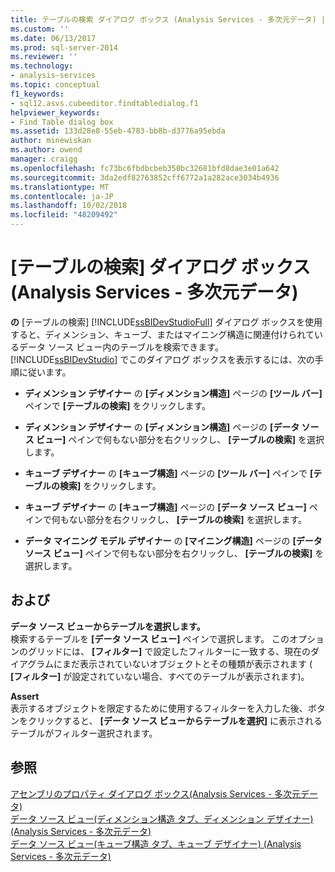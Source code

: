 ```yaml
---
title: テーブルの検索 ダイアログ ボックス (Analysis Services - 多次元データ) |Microsoft Docs
ms.custom: ''
ms.date: 06/13/2017
ms.prod: sql-server-2014
ms.reviewer: ''
ms.technology:
- analysis-services
ms.topic: conceptual
f1_keywords:
- sql12.asvs.cubeeditor.findtabledialog.f1
helpviewer_keywords:
- Find Table dialog box
ms.assetid: 133d28e8-55eb-4783-bb8b-d3776a95ebda
author: minewiskan
ms.author: owend
manager: craigg
ms.openlocfilehash: fc73bc6fbdbcbeb350bc32681bfd8dae3e01a642
ms.sourcegitcommit: 3da2edf82763852cff6772a1a282ace3034b4936
ms.translationtype: MT
ms.contentlocale: ja-JP
ms.lasthandoff: 10/02/2018
ms.locfileid: "48209492"
---
```

# <a name="find-table-dialog-box-analysis-services---multidimensional-data"></a>[テーブルの検索] ダイアログ ボックス (Analysis Services - 多次元データ)
  **の** [テーブルの検索] [!INCLUDE[ssBIDevStudioFull](../includes/ssbidevstudiofull-md.md)] ダイアログ ボックスを使用すると、ディメンション、キューブ、またはマイニング構造に関連付けられているデータ ソース ビュー内のテーブルを検索できます。 [!INCLUDE[ssBIDevStudio](../includes/ssbidevstudio-md.md)] でこのダイアログ ボックスを表示するには、次の手順に従います。  
  
-   **ディメンション デザイナー** の **[ディメンション構造]** ページの **[ツール バー]** ペインで **[テーブルの検索]** をクリックします。  
  
-   **ディメンション デザイナー** の **[ディメンション構造]** ページの **[データ ソース ビュー]** ペインで何もない部分を右クリックし、 **[テーブルの検索]** を選択します。  
  
-   **キューブ デザイナー** の **[キューブ構造]** ページの **[ツール バー]** ペインで **[テーブルの検索]** をクリックします。  
  
-   **キューブ デザイナー** の **[キューブ構造]** ページの **[データ ソース ビュー]** ペインで何もない部分を右クリックし、 **[テーブルの検索]** を選択します。  
  
-   **データ マイニング モデル デザイナー** の **[マイニング構造]** ページの **[データ ソース ビュー]** ペインで何もない部分を右クリックし、 **[テーブルの検索]** を選択します。  
  
## <a name="options"></a>および  
 **データ ソース ビューからテーブルを選択します。**  
 検索するテーブルを **[データ ソース ビュー]** ペインで選択します。 このオプションのグリッドには、 **[フィルター]** で設定したフィルターに一致する、現在のダイアグラムにまだ表示されていないオブジェクトとその種類が表示されます ( **[フィルター]** が設定されていない場合、すべてのテーブルが表示されます)。  
  
 **Assert**  
 表示するオブジェクトを限定するために使用するフィルターを入力した後、ボタンをクリックすると、 **[データ ソース ビューからテーブルを選択]** に表示されるテーブルがフィルター選択されます。  
  
## <a name="see-also"></a>参照  
 [アセンブリのプロパティ ダイアログ ボックス&#40;Analysis Services - 多次元データ&#41;](assembly-properties-dialog-box-analysis-services-multidimensional-data.md)   
 [データ ソース ビュー&#40;ディメンション構造 タブ、ディメンション デザイナー&#41; &#40;Analysis Services - 多次元データ&#41;](datasource-view-dimension-designer-analysis-services-multidimensional-data.md)   
 [データ ソース ビュー&#40;キューブ構造 タブ、キューブ デザイナー&#41; &#40;Analysis Services - 多次元データ&#41;](data-source-view-cube-designer-analysis-services-multidimensional-data.md)  
  
  
